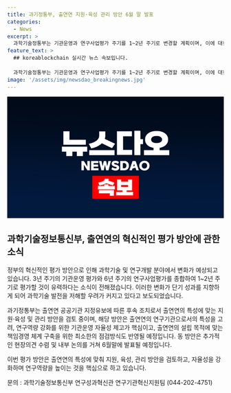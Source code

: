 ```yaml
---
title: 과기정통부, 출연연 지원·육성 관리 방안 6월 말 발표
categories:
  - News
excerpt: >
  과학기술정통부는 기관운영과 연구사업평가 주기를 1~2년 주기로 변경할 계획이며, 이에 대한 우려가 제기되고 있다. 이에 대한 후속 조치로 출연연의 특성에 맞는 지원·육성 및 관리 방안을 검토 중이며, 6월말에 발표될 예정이다. 혁신적인 방안을 통해 연구기관의 자율성을 강화하고 책임경영 체계를 구축하는 것이 핵심이라고 설명했다.
feature_text: >
  ## koreablockchain 실시간 뉴스 속보입니다.

  과학기술정통부는 기관운영과 연구사업평가 주기를 1~2년 주기로 변경할 계획이며, 이에 대한 우려가 제기되고 있다. 이에 대한 후속 조치로 출연연의 특성에 맞는 지원·육성 및 관리 방안을 검토 중이며, 6월말에 발표될 예정이다. 혁신적인 방안을 통해 연구기관의 자율성을 강화하고 책임경영 체계를 구축하는 것이 핵심이라고 설명했다.
image: '/assets/img/newsdao_breakingnews.jpg'
---
```


<p><img src="/assets/img/newsdao_breakingnews.jpg" alt="koreablockchain 속보" /></p>

<h2 data-ke-size="size26">과학기술정보통신부, 출연연의 혁신적인 평가 방안에 관한 소식</h2>

<p>정부의 혁신적인 평가 방안으로 인해 과학기술 및 연구개발 분야에서 변화가 예상되고 있습니다. 3년 주기의 기관운영 평가와 6년 주기의 연구사업평가를 종합하여 1~2년 주기로 평가할 것이 유력하다는 소식이 전해졌습니다. 이러한 변화가 단기 성과를 지향하게 되어 과학기술 발전을 저해할 우려가 커지고 있다고 보도되었습니다.</p>

<p data-ke-size="size16">과기정통부는 출연연 공공기관 지정유보에 따른 후속 조치로서 출연연의 특성에 맞는 지원·육성 및 관리 방안을 검토 중이며, 해당 방안은 출연연의 연구기관으로서의 특성을 고려, 연구역량 강화를 위한 기관운영 자율성 제고가 핵심이고, 출연연의 설립 목적에 맞는 책임경영 체계 구축을 위한 최소한의 점검방식도 반영될 예정입니다.
동 방안은 추가적인 현장의견 수렴 및 내부 논의를 거쳐 6월말에 발표될 예정입니다.</p>

<p>이번 평가 방안은 출연연의 특성에 맞춰 지원, 육성, 관리 방안을 검토하고, 자율성을 강화하며 연구역량을 높이는 것을 핵심으로 하고 있습니다.</p>

<p>문의 : 과학기술정보통신부 연구성과혁신관 연구기관혁신지원팀 (044-202-4751)</p>

